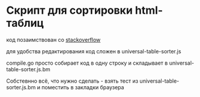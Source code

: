 # Скрипт для сортировки html-таблиц

код позаимствован со [stackoverflow](https://stackoverflow.com/questions/5884154/read-text-file-into-string-array-and-write)



для удобства редактирования код сложен в universal-table-sorter.js


compile.go просто собирает код в одну строку и складывает в universal-table-sorter.js.bm



Собстевнно всё, что нужно сделать - взять тест из universal-table-sorter.js.bm и поместить в закладки браузера

